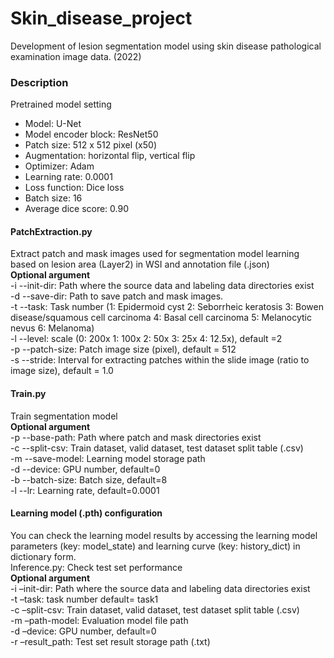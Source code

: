 # Skin_disease_project
Development of lesion segmentation model using skin disease pathological examination image data. (2022)


### Description
Pretrained model setting
- Model: U-Net
- Model encoder block: ResNet50
- Patch size: 512 x 512 pixel (x50)
- Augmentation: horizontal flip, vertical flip
- Optimizer: Adam
- Learning rate: 0.0001
- Loss function: Dice loss
- Batch size: 16
- Average dice score: 0.90

#### PatchExtraction.py
Extract patch and mask images used for segmentation model learning based on lesion area (Layer2) in WSI and annotation file (.json)   
**Optional argument**    
-i --init-dir: Path where the source data and labeling data directories exist   
-d --save-dir: Path to save patch and mask images.   
-t --task: Task number (1: Epidermoid cyst 2: Seborrheic keratosis 3: Bowen disease/squamous cell carcinoma 4: Basal cell carcinoma 5: Melanocytic nevus 6: Melanoma)    
-l --level: scale (0: 200x 1: 100x 2: 50x 3: 25x 4: 12.5x), default =2   
-p --patch-size: Patch image size (pixel), default = 512    
-s --stride: Interval for extracting patches within the slide image (ratio to image size), default = 1.0   

#### Train.py
Train segmentation model    
**Optional argument**    
-p --base-path: Path where patch and mask directories exist   
-c --split-csv: Train dataset, valid dataset, test dataset split table (.csv)   
-m --save-model: Learning model storage path    
-d --device: GPU number, default=0   
-b --batch-size: Batch size, default=8    
-l --lr: Learning rate, default=0.0001    


#### Learning model (.pth) configuration 
You can check the learning model results by accessing the learning model parameters (key: model_state) and learning curve (key: history_dict) in dictionary form.   
Inference.py: Check test set performance   
**Optional argument**    
-i –init-dir: Path where the source data and labeling data directories exist    
-t –task: task number default= task1    
-c –split-csv: Train dataset, valid dataset, test dataset split table (.csv)    
-m –path-model: Evaluation model file path    
-d –device: GPU number, default=0    
-r –result_path: Test set result storage path (.txt)    

 
